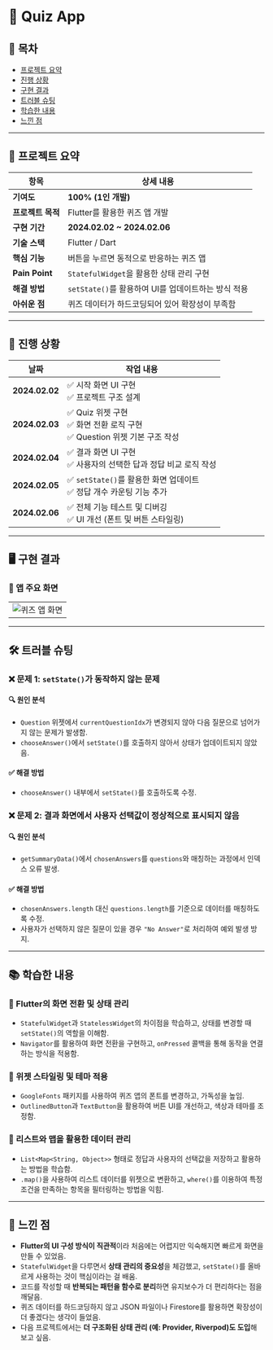 # 🎯 Quiz App  

## 📌 목차  
- [프로젝트 요약](#📌-프로젝트-요약)  
- [진행 상황](#📅-진행-상황)  
- [구현 결과](#🖥-구현-결과)  
- [트러블 슈팅](#🛠-트러블-슈팅)  
- [학습한 내용](#📚-학습한-내용)  
- [느낀 점](#💬-느낀-점)  

---

## 📌 프로젝트 요약  

| 항목            | 상세 내용 |
|---------------|------------------------------------------------------------------|
| **기여도**     | **100% (1인 개발)** |
| **프로젝트 목적** | Flutter를 활용한 퀴즈 앱 개발 |
| **구현 기간**  | **2024.02.02 ~ 2024.02.06** |
| **기술 스택**  | Flutter / Dart |
| **핵심 기능**  | 버튼을 누르면 동적으로 반응하는 퀴즈 앱 |
| **Pain Point** | `StatefulWidget`을 활용한 상태 관리 구현 |
| **해결 방법**  | `setState()`를 활용하여 UI를 업데이트하는 방식 적용 |
| **아쉬운 점**  | 퀴즈 데이터가 하드코딩되어 있어 확장성이 부족함 |

---

## 📅 진행 상황  

| 날짜          | 작업 내용 |
|--------------|-------------------------------------------|
| **2024.02.02** | ✅ 시작 화면 UI 구현<br>✅ 프로젝트 구조 설계 |
| **2024.02.03** | ✅ Quiz 위젯 구현<br>✅ 화면 전환 로직 구현<br>✅ Question 위젯 기본 구조 작성 |
| **2024.02.04** | ✅ 결과 화면 UI 구현<br>✅ 사용자의 선택한 답과 정답 비교 로직 작성 |
| **2024.02.05** | ✅ `setState()`를 활용한 화면 업데이트<br>✅ 정답 개수 카운팅 기능 추가 |
| **2024.02.06** | ✅ 전체 기능 테스트 및 디버깅<br>✅ UI 개선 (폰트 및 버튼 스타일링) |

---

## 🖥 구현 결과  

### 📌 앱 주요 화면  
|  |  
|:----------------------------:|  
| ![퀴즈 앱 화면](https://github.com/user-attachments/assets/5dc7a670-0f80-4a31-8c6b-39480607791c) |  

---

## 🛠 트러블 슈팅  

### ❌ 문제 1: `setState()`가 동작하지 않는 문제  
#### 🔍 원인 분석  
- `Question` 위젯에서 `currentQuestionIdx`가 변경되지 않아 다음 질문으로 넘어가지 않는 문제가 발생함.  
- `chooseAnswer()`에서 `setState()`를 호출하지 않아서 상태가 업데이트되지 않았음.  

#### ✅ 해결 방법  

- `chooseAnswer()` 내부에서 `setState()`를 호출하도록 수정.  

### ❌ 문제 2: 결과 화면에서 사용자 선택값이 정상적으로 표시되지 않음  
#### 🔍 원인 분석  
- `getSummaryData()`에서 `chosenAnswers`를 `questions`와 매칭하는 과정에서 인덱스 오류 발생.  

#### ✅ 해결 방법  
- `chosenAnswers.length` 대신 `questions.length`를 기준으로 데이터를 매칭하도록 수정.  
- 사용자가 선택하지 않은 질문이 있을 경우 `"No Answer"`로 처리하여 예외 발생 방지.  

---

## 📚 학습한 내용  

### 📌 Flutter의 화면 전환 및 상태 관리  
- `StatefulWidget`과 `StatelessWidget`의 차이점을 학습하고, 상태를 변경할 때 `setState()`의 역할을 이해함.  
- `Navigator`를 활용하여 화면 전환을 구현하고, `onPressed` 콜백을 통해 동작을 연결하는 방식을 적용함.  

### 📌 위젯 스타일링 및 테마 적용  
- `GoogleFonts` 패키지를 사용하여 퀴즈 앱의 폰트를 변경하고, 가독성을 높임.  
- `OutlinedButton`과 `TextButton`을 활용하여 버튼 UI를 개선하고, 색상과 테마를 조정함.  

### 📌 리스트와 맵을 활용한 데이터 관리  
- `List<Map<String, Object>>` 형태로 정답과 사용자의 선택값을 저장하고 활용하는 방법을 학습함.  
- `.map()`을 사용하여 리스트 데이터를 위젯으로 변환하고, `where()`를 이용하여 특정 조건을 만족하는 항목을 필터링하는 방법을 익힘.  

---

## 💬 느낀 점  

- **Flutter의 UI 구성 방식이 직관적**이라 처음에는 어렵지만 익숙해지면 빠르게 화면을 만들 수 있었음.  
- `StatefulWidget`을 다루면서 **상태 관리의 중요성**을 체감했고, `setState()`를 올바르게 사용하는 것이 핵심이라는 걸 배움.  
- 코드를 작성할 때 **반복되는 패턴을 함수로 분리**하면 유지보수가 더 편리하다는 점을 깨달음.  
- 퀴즈 데이터를 하드코딩하지 않고 JSON 파일이나 Firestore를 활용하면 확장성이 더 좋겠다는 생각이 들었음.  
- 다음 프로젝트에서는 **더 구조화된 상태 관리 (예: Provider, Riverpod)도 도입**해 보고 싶음.  
